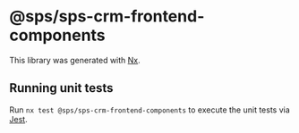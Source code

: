 # @sps/sps-crm-frontend-components

This library was generated with [Nx](https://nx.dev).

## Running unit tests

Run `nx test @sps/sps-crm-frontend-components` to execute the unit tests via [Jest](https://jestjs.io).
